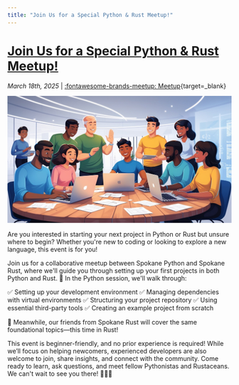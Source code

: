 ```yaml
---
title: "Join Us for a Special Python & Rust Meetup!"
---
```


<!-- index: start -->

# [Join Us for a Special Python & Rust Meetup!](./2025-03-18.md)

_March 18th, 2025_ | [:fontawesome-brands-meetup: Meetup](https://www.meetup.com/python-spokane/events/306366620/?){target=_blank}

<img src="/img/2025-03-18.jpg">

Are you interested in starting your next project in Python or Rust but unsure where to begin? Whether you're new to coding or looking to explore a new language, this event is for you!

Join us for a collaborative meetup between Spokane Python and Spokane Rust, where we'll guide you through setting up your first projects in both Python and Rust.
🔹 In the Python session, we'll walk through:

✅ Setting up your development environment
✅ Managing dependencies with virtual environments
✅ Structuring your project repository
✅ Using essential third-party tools
✅ Creating an example project from scratch

🔹 Meanwhile, our friends from Spokane Rust will cover the same foundational topics—this time in Rust!

This event is beginner-friendly, and no prior experience is required! While we’ll focus on helping newcomers, experienced developers are also welcome to join, share insights, and connect with the community.
Come ready to learn, ask questions, and meet fellow Pythonistas and Rustaceans. We can't wait to see you there! 🚀🐍🦀

<!-- index: end -->
